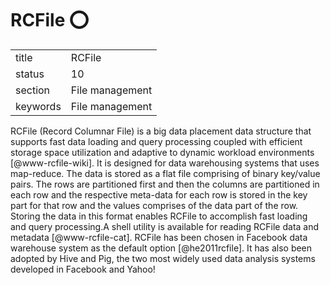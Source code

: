 # RCFile :o:


|          |                 |
| -------- | --------------- |
| title    | RCFile          | 
| status   | 10              |
| section  | File management |
| keywords | File management |



RCFile (Record Columnar File) is a big data placement data structure
that supports fast data loading and query processing coupled with
efficient storage space utilization and adaptive to dynamic workload
environments [@www-rcfile-wiki].  It is designed for data
warehousing systems that uses map-reduce. The data is stored as a flat
file comprising of binary key/value pairs. The rows are partitioned
first and then the columns are partitioned in each row and the
respective meta-data for each row is stored in the key part for that
row and the values comprises of the data part of the row. Storing the
data in this format enables RCFile to accomplish fast loading and
query processing.A shell utility is available for reading RCFile data
and metadata [@www-rcfile-cat]. RCFile has been chosen in Facebook
data warehouse system as the default option [@he2011rcfile]. It
has also been adopted by Hive and Pig, the two most widely used data
analysis systems developed in Facebook and Yahoo!



